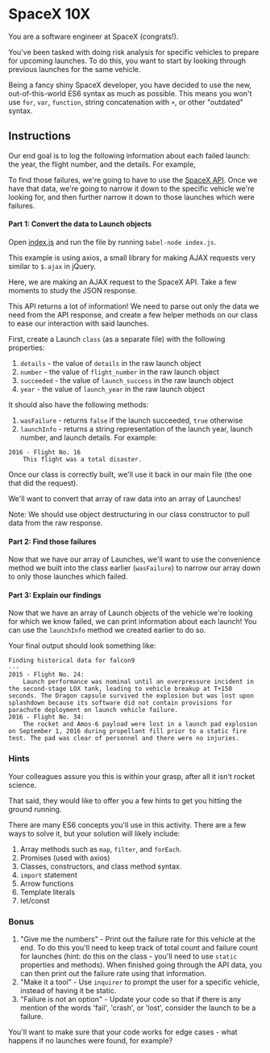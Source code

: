 # SpaceX 10X

You are a software engineer at SpaceX (congrats!).

You've been tasked with doing risk analysis for specific vehicles to prepare for upcoming launches. To do this, you want to start by looking through previous launches for the same vehicle.

Being a fancy shiny SpaceX developer, you have decided to use the new, out-of-this-world ES6 syntax as much as possible. This means you won't use `for`, `var`, `function`, string concatenation with `+`, or other "outdated" syntax.

## Instructions

Our end goal is to log the following information about each failed launch: the year, the flight number, and the details. For example,

To find those failures, we're going to have to use the [SpaceX API](https://api.spacexdata.com/v2/launches). Once we have that data, we're going to narrow it down to the specific vehicle we're looking for, and then further narrow it down to those launches which were failures.

#### Part 1: Convert the data to Launch objects

Open [index.js](Unsolved/index.js) and run the file by running `babel-node index.js`.

This example is using axios, a small library for making AJAX requests very similar to `$.ajax` in jQuery.

Here, we are making an AJAX request to the SpaceX API. Take a few moments to study the JSON response.

This API returns a lot of information! We need to parse out only the data we need from the API response, and create a few helper methods on our class to ease our interaction with said launches.

First, create a Launch `class` (as a separate file) with the following properties:

1. `details` - the value of `details` in the raw launch object
2. `number` - the value of `flight_number` in the raw launch object
3. `succeeded` - the value of `launch_success` in the raw launch object
4. `year` - the value of `launch_year` in the raw launch object

It should also have the following methods:

1. `wasFailure` - returns `false` if the launch succeeded, `true` otherwise
2. `launchInfo` - returns a string representation of the launch year, launch number, and launch details. For example:
```
2016 - Flight No. 16
    This flight was a total disaster.
```

Once our class is correctly built, we'll use it back in our main file (the one that did the request).

We'll want to convert that array of raw data into an array of Launches!

Note: We should use object destructuring in our class constructor to pull data from the raw response.

#### Part 2: Find those failures

Now that we have our array of Launches, we'll want to use the convenience method we built into the class earlier (`wasFailure`) to narrow our array down to only those launches which failed.

#### Part 3: Explain our findings
Now that we have an array of Launch objects of the vehicle we're looking for which we know failed, we can print information about each launch! You can use the `launchInfo` method we created earlier to do so.

Your final output should look something like:

```
Finding historical data for falcon9
---
2015 - Flight No. 24:
    Launch performance was nominal until an overpressure incident in the second-stage LOX tank, leading to vehicle breakup at T+150 seconds. The Dragon capsule survived the explosion but was lost upon splashdown because its software did not contain provisions for parachute deployment on launch vehicle failure.
2016 - Flight No. 34:
    The rocket and Amos-6 payload were lost in a launch pad explosion on September 1, 2016 during propellant fill prior to a static fire test. The pad was clear of personnel and there were no injuries.
```

### Hints
Your colleagues assure you this is within your grasp, after all it isn't rocket science.

That said, they would like to offer you a few hints to get you hitting the ground running.

There are many ES6 concepts you'll use in this activity. There are a few ways to solve it, but your solution will likely include:

1. Array methods such as `map`, `filter`, and `forEach`.
2. Promises (used with axios)
3. Classes, constructors, and class method syntax.
4. `import` statement
5. Arrow functions
6. Template literals
7. let/const

### Bonus
1. "Give me the numbers" - Print out the failure rate for this vehicle at the end. To do this you'll need to keep track of total count and failure count for launches (hint: do this on the class - you'll need to use `static` properties and methods). When finished going through the API data, you can then print out the failure rate using that information.
2. "Make it a tool" - Use `inquirer` to prompt the user for a specific vehicle, instead of having it be static.
3. "Failure is not an option" - Update your code so that if there is any mention of the words 'fail', 'crash', or 'lost', consider the launch to be a failure.

You'll want to make sure that your code works for edge cases - what happens if no launches were found, for example?
